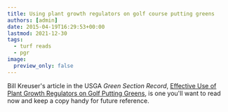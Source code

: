```yaml
---
title: Using plant growth regulators on golf course putting greens
authors: [admin]
date: 2015-04-19T16:29:53+00:00
lastmod: 2021-12-30
tags:
  - turf reads
  - pgr
image:
  preview_only: false
---
```


Bill Kreuser's article in the USGA *Green Section Record*, [Effective Use of Plant Growth Regulators on Golf Putting Greens](http://gsr.lib.msu.edu/article/kreuser-effective-4-3-15.pdf), is one you'll want to read now and keep a copy handy for future reference.

